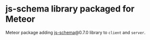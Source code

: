 js-schema library packaged for Meteor
=================

Meteor package adding [js-schema](https://github.com/molnarg/js-schema)@0.7.0 library to `client` and `server`.
